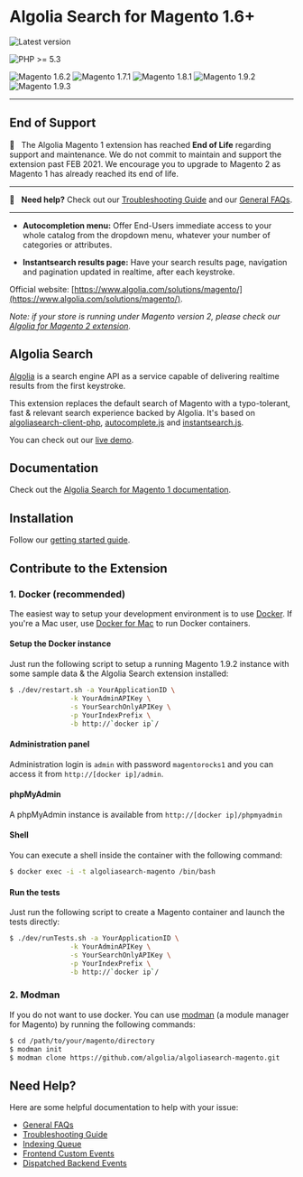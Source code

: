 Algolia Search for Magento 1.6+
==================

![Latest version](https://img.shields.io/badge/latest-1.18.0-green.svg)

![PHP >= 5.3](https://img.shields.io/badge/php-%3E=5.3-green.svg)

![Magento 1.6.2](https://img.shields.io/badge/magento-1.6.2-blue.svg)
![Magento 1.7.1](https://img.shields.io/badge/magento-1.7.1-blue.svg)
![Magento 1.8.1](https://img.shields.io/badge/magento-1.8.1-blue.svg)
![Magento 1.9.2](https://img.shields.io/badge/magento-1.9.2-blue.svg)
![Magento 1.9.3](https://img.shields.io/badge/magento-1.9.3-blue.svg)

-------

## End of Support

🚨 &nbsp; The Algolia Magento 1 extension has reached **End of Life** regarding support and maintenance. We do not commit to maintain and support the extension past FEB 2021. We encourage you to upgrade to Magento 2 as Magento 1 has already reached its end of life. 

-------

🔎  &nbsp; **Need help?** Check out our [Troubleshooting Guide](https://www.algolia.com/doc/integration/magento-1/troubleshooting/data-indexes-queues/) and our [General FAQs](https://www.algolia.com/doc/integration/magento-1/troubleshooting/general-faq/).

-------

- **Autocompletion menu:** Offer End-Users immediate access to your whole catalog from the dropdown menu, whatever your number of categories or attributes.

- **Instantsearch results page:** Have your search results page, navigation and pagination updated in realtime, after each keystroke.

Official website: [https://www.algolia.com/solutions/magento/](https://www.algolia.com/solutions/magento/).

*Note: if your store is running under Magento version 2, please check our [Algolia for Magento 2 extension](https://github.com/algolia/algoliasearch-magento-2).*

Algolia Search
--------------

[Algolia](http://www.algolia.com) is a search engine API as a service capable of delivering realtime results from the first keystroke.

This extension replaces the default search of Magento with a typo-tolerant, fast & relevant search experience backed by Algolia. It's based on [algoliasearch-client-php](https://github.com/algolia/algoliasearch-client-php), [autocomplete.js](https://github.com/algolia/autocomplete.js) and [instantsearch.js](https://github.com/algolia/instantsearch.js).

You can check out our [live demo](https://magento.algolia.com).

Documentation
--------------

Check out the [Algolia Search for Magento 1 documentation](https://www.algolia.com/doc/integration/magento-1/getting-started/quick-start/).

Installation
------------

Follow our [getting started guide](https://www.algolia.com/doc/integration/magento-1/getting-started/quick-start/).

Contribute to the Extension
------------

### 1. Docker (recommended)

The easiest way to setup your development environment is to use [Docker](https://www.docker.com/). If you're a Mac user, use [Docker for Mac](https://docs.docker.com/engine/installation/mac/) to run Docker containers.

#### Setup the Docker instance

Just run the following script to setup a running Magento 1.9.2 instance with some sample data & the Algolia Search extension installed:

```sh
$ ./dev/restart.sh -a YourApplicationID \
               -k YourAdminAPIKey \
               -s YourSearchOnlyAPIKey \
               -p YourIndexPrefix \
               -b http://`docker ip`/
```

#### Administration panel

Administration login is `admin` with password `magentorocks1` and you can access it from `http://[docker ip]/admin`.

#### phpMyAdmin

A phpMyAdmin instance is available from `http://[docker ip]/phpmyadmin`

#### Shell

You can execute a shell inside the container with the following command:

```sh
$ docker exec -i -t algoliasearch-magento /bin/bash
```

#### Run the tests

Just run the following script to create a Magento container and launch the tests directly:

```sh
$ ./dev/runTests.sh -a YourApplicationID \
               -k YourAdminAPIKey \
               -s YourSearchOnlyAPIKey \
               -p YourIndexPrefix \
               -b http://`docker ip`/
```

### 2. Modman

If you do not want to use docker. You can use [modman](https://github.com/colinmollenhour/modman) (a module manager for Magento) by running the following commands:

```sh
$ cd /path/to/your/magento/directory
$ modman init
$ modman clone https://github.com/algolia/algoliasearch-magento.git
```

Need Help?
------------
Here are some helpful documentation to help with your issue:

- [General FAQs](https://www.algolia.com/doc/integration/magento-1/troubleshooting/general-faq/)
- [Troubleshooting Guide](https://www.algolia.com/doc/integration/magento-1/troubleshooting/data-indexes-queues/)
- [Indexing Queue](https://www.algolia.com/doc/integration/magento-1/how-it-works/indexing-queue/)
- [Frontend Custom Events](https://www.algolia.com/doc/integration/magento-1/customize/custom-front-end-events/)
- [Dispatched Backend Events](https://www.algolia.com/doc/integration/magento-1/customize/custom-back-end-events/)

